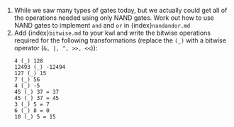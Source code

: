 1. While we saw many types of gates today, but we actually could get all of the operations needed using only NAND gates. Work out how to use NAND gates to implement `and` and `or` in {index}`nandandor.md`
2. Add {index}`bitwise.md` to your kwl and write the bitwise operations required for the following transformations (replace the `(_)` with a bitwise operator (`&, |, ^, >>, <<`)):
    ```
    4 (_) 128
    12493 (_) -12494
    127 (_) 15
    7 (_) 56
    4 (_) -5
    45 (_) 37 = 37
    45 (_) 37 = 45
    3 (_) 5 = 7
    6 (_) 8 = 0
    10 (_) 5 = 15
    ```